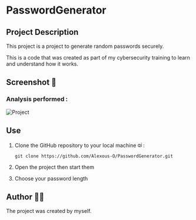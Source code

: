 # PasswordGenerator

## Project Description 

This project is a project to generate random passwords securely.

This is a code that was created as part of my cybersecurity training to learn and understand how it works.

## Screenshot 📸

### Analysis performed :

![Project](https://github.com/user-attachments/assets/e309849e-d113-4be3-8461-ba74a73b1c82)


## Use

1. Clone the GitHub repository to your local machine <img src="https://cdn.jsdelivr.net/gh/devicons/devicon/icons/git/git-original.svg" height="15" alt="git logo" />:

    ```
    git clone https://github.com/Alexous-O/PasswordGenerator.git
    ```
    
2. Open the project then start them

3. Choose your password length

## Author 👨‍💻
The project was created by myself.

